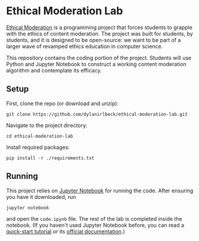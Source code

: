 # Ethical Moderation Lab

[Ethical Moderation](https://dylanirlbeck.github.io/ethical-moderation/project) is a programming project that forces students to grapple with the ethics of content moderation. The project was built for students, by students, and it is designed to be open-source: we want to be part of a larger wave of revamped ethics education in computer science.

This repository contains the coding portion of the project. Students will use Python and Jupyter Notebook to construct a working content moderation algorithm and contemplate its efficacy.

## Setup

First, clone the repo (or download and unzip):

```
git clone https://github.com/dylanirlbeck/ethical-moderation-lab.git
```

Navigate to the project directory:

```
cd ethical-moderation-lab
```

Install required packages:

```
pip install -r ./requirements.txt
```

## Running

This project relies on [Jupyter Notebook](https://jupyter.org/install) for running the code. After ensuring you have it downloaded, run

```
jupyter notebook
```

and open the `code.ipynb` file. The rest of the lab is completed inside the notebook. (If you haven't used Jupyter Notebook before, you can read a [quick-start tutorial](https://jupyter-notebook-beginner-guide.readthedocs.io/en/latest/execute.html) or its [official documentation](https://jupyter-notebook.readthedocs.io/en/stable/#).)

